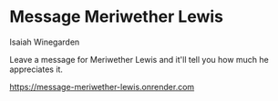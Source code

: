 # Message Meriwether Lewis
Isaiah Winegarden

Leave a message for Meriwether Lewis and it'll tell you how much he appreciates it.

https://message-meriwether-lewis.onrender.com
